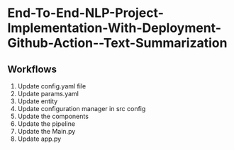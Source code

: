 # End-To-End-NLP-Project-Implementation-With-Deployment-Github-Action--Text-Summarization

## Workflows

1. Update config.yaml file
2. Update params.yaml
3. Update entity
4. Update configuration manager in src config
5. Update the components
6. Update the pipeline
7. Update the Main.py
8. Update app.py
